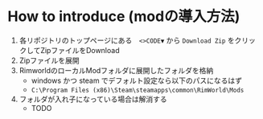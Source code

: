 # How to introduce (modの導入方法)

1. 各リポジトリのトップページにある　`<>CODE▼` から `Download Zip` をクリックしてZipファイルをDownload
2. Zipファイルを展開
3. RimworldのローカルModフォルダに展開したフォルダを格納
    - windows かつ steam でデフォルト設定なら以下のパスになるはず
    - `C:\Program Files (x86)\Steam\steamapps\common\RimWorld\Mods`
4. フォルダが入れ子になっている場合は解消する
   - TODO
